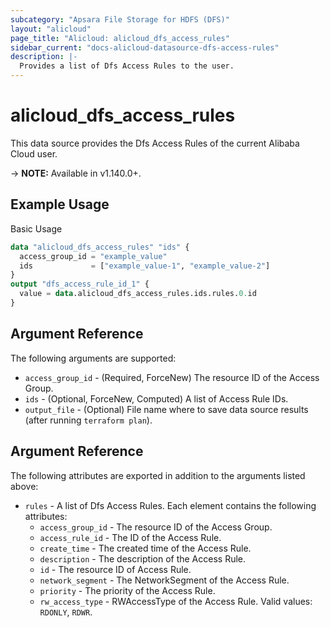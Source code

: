 ```yaml
---
subcategory: "Apsara File Storage for HDFS (DFS)"
layout: "alicloud"
page_title: "Alicloud: alicloud_dfs_access_rules"
sidebar_current: "docs-alicloud-datasource-dfs-access-rules"
description: |-
  Provides a list of Dfs Access Rules to the user.
---
```


# alicloud\_dfs\_access\_rules

This data source provides the Dfs Access Rules of the current Alibaba Cloud user.

-> **NOTE:** Available in v1.140.0+.

## Example Usage

Basic Usage

```terraform
data "alicloud_dfs_access_rules" "ids" {
  access_group_id = "example_value"
  ids             = ["example_value-1", "example_value-2"]
}
output "dfs_access_rule_id_1" {
  value = data.alicloud_dfs_access_rules.ids.rules.0.id
}

```

## Argument Reference

The following arguments are supported:

* `access_group_id` - (Required, ForceNew) The resource ID of the Access Group.
* `ids` - (Optional, ForceNew, Computed)  A list of Access Rule IDs.
* `output_file` - (Optional) File name where to save data source results (after running `terraform plan`).

## Argument Reference

The following attributes are exported in addition to the arguments listed above:

* `rules` - A list of Dfs Access Rules. Each element contains the following attributes:
    * `access_group_id` - The resource ID of the Access Group.
    * `access_rule_id` - The ID of the Access Rule.
    * `create_time` - The created time of the Access Rule.
    * `description` - The description of the Access Rule.
    * `id` - The resource ID of Access Rule.
    * `network_segment` - The NetworkSegment of the Access Rule.
    * `priority` - The priority of the Access Rule.
    * `rw_access_type` - RWAccessType of the Access Rule. Valid values: `RDONLY`, `RDWR`.
